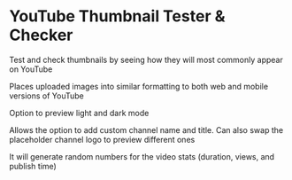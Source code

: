 # YouTube Thumbnail Tester & Checker

Test and check thumbnails by seeing how they will most commonly appear on YouTube

Places uploaded images into similar formatting to both web and mobile versions of YouTube

Option to preview light and dark mode

Allows the option to add custom channel name and title. Can also swap the placeholder channel logo to preview different ones

It will generate random numbers for the video stats (duration, views, and publish time)
